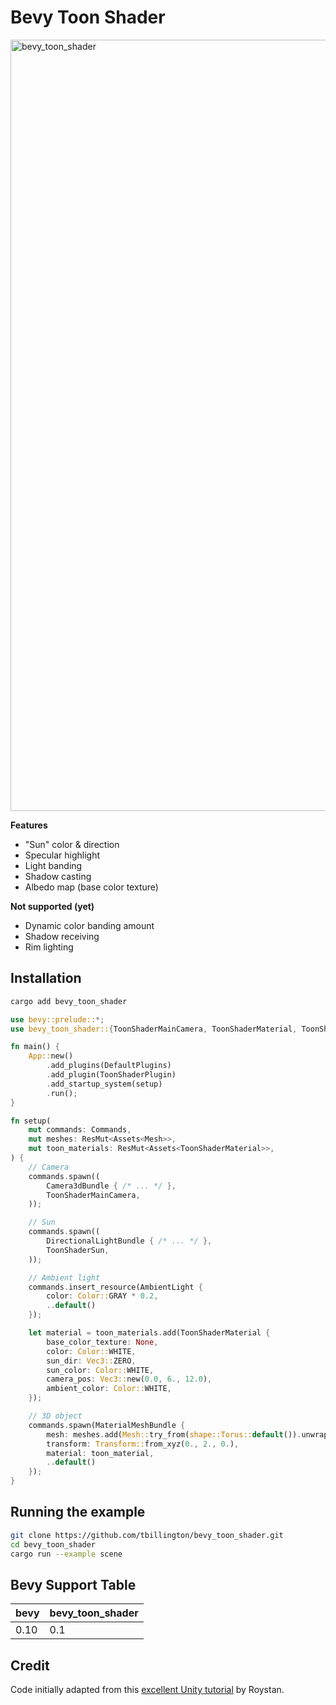 # Bevy Toon Shader

<img width="1234" alt="bevy_toon_shader" src="https://user-images.githubusercontent.com/2771466/233092241-71a0f13a-fc0a-4022-913c-ddc3658d7f48.png">

**Features**
- "Sun" color & direction
- Specular highlight
- Light banding
- Shadow casting
- Albedo map (base color texture)

**Not supported (yet)**
- Dynamic color banding amount
- Shadow receiving
- Rim lighting

## Installation

```sh
cargo add bevy_toon_shader
```

```rust
use bevy::prelude::*;
use bevy_toon_shader::{ToonShaderMainCamera, ToonShaderMaterial, ToonShaderPlugin, ToonShaderSun};

fn main() {
    App::new()
        .add_plugins(DefaultPlugins)
        .add_plugin(ToonShaderPlugin)
        .add_startup_system(setup)
        .run();
}

fn setup(
    mut commands: Commands,
    mut meshes: ResMut<Assets<Mesh>>,
    mut toon_materials: ResMut<Assets<ToonShaderMaterial>>,
) {
    // Camera
    commands.spawn((
        Camera3dBundle { /* ... */ },
        ToonShaderMainCamera,
    ));

    // Sun
    commands.spawn((
        DirectionalLightBundle { /* ... */ },
        ToonShaderSun,
    ));

    // Ambient light
    commands.insert_resource(AmbientLight {
        color: Color::GRAY * 0.2,
        ..default()
    });

    let material = toon_materials.add(ToonShaderMaterial {
        base_color_texture: None,
        color: Color::WHITE,
        sun_dir: Vec3::ZERO,
        sun_color: Color::WHITE,
        camera_pos: Vec3::new(0.0, 6., 12.0),
        ambient_color: Color::WHITE,
    });

    // 3D object
    commands.spawn(MaterialMeshBundle {
        mesh: meshes.add(Mesh::try_from(shape::Torus::default()).unwrap()),
        transform: Transform::from_xyz(0., 2., 0.),
        material: toon_material,
        ..default()
    });
}
```

## Running the example

```sh
git clone https://github.com/tbillington/bevy_toon_shader.git
cd bevy_toon_shader
cargo run --example scene
```

## Bevy Support Table

| bevy | bevy_toon_shader |
| -- | -- |
| 0.10 | 0.1 |

## Credit

Code initially adapted from this [excellent Unity tutorial](https://roystan.net/articles/toon-shader/) by Roystan.

